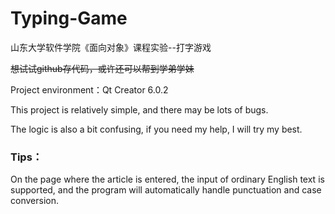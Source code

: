 # Typing-Game
山东大学软件学院《面向对象》课程实验--打字游戏

~~想试试github存代码，或许还可以帮到学弟学妹~~

Project environment：Qt Creator 6.0.2

This project is relatively simple, and there may be lots of bugs. 

The logic is also a bit confusing, if you need my help, I will try my best.

### Tips：

On the page where the article is entered, the input of ordinary English text is supported, and the program will automatically handle punctuation and case conversion.
